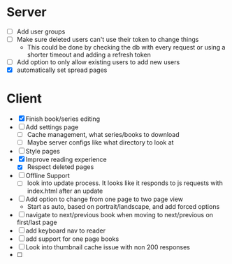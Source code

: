 # Server

- [ ] Add user groups
- [ ] Make sure deleted users can't use their token to change things
  - This could be done by checking the db with every request or using a shorter
    timeout and adding a refresh token
- [ ] Add option to only allow existing users to add new users
- [x] automatically set spread pages

# Client

- [x] Finish book/series editing
- [ ] Add settings page
  - [ ] Cache management, what series/books to download
  - [ ] Maybe server configs like what directory to look at
- [ ] Style pages
- [x] Improve reading experience
  - [x] Respect deleted pages
- [ ] Offline Support
  - [ ] look into update process. It looks like it responds to js requests with
        index.html after an update
- [ ] Add option to change from one page to two page view
  - Start as auto, based on portrait/landscape, and add forced options
- [ ] navigate to next/previous book when moving to next/previous on first/last
      page
- [ ] add keyboard nav to reader
- [ ] add support for one page books
- [ ] Look into thumbnail cache issue with non 200 responses
- [ ] 